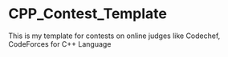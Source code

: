 # CPP_Contest_Template
This is my template for contests on online judges like Codechef, CodeForces for C++ Language

